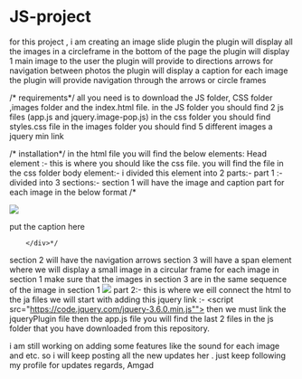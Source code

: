 # JS-project
for this project , i am creating an image slide plugin
the plugin will display all the images in a circleframe in the bottom of the page
the plugin will display  1 main image to the user
the plugin will provide to directions arrows for navigation between photos
the plugin will display a caption for each image
the plugin will provide navigation through the arrows or circle frames



/* requirements*/
all you need is to download the JS folder, CSS folder ,images folder and the index.html file.
in the JS folder you should find 2 js files (app.js   and    jquery.image-pop.js)
in the css folder you should find  styles.css file
in the images folder you should find 5 different images 
a jquery min link

/* installation*/
in the html file you will find the below elements:
Head element :- this is where you should like the css file. you will find the file in the css folder
body element:-
i divided this element into 2 parts:-
part 1 :- divided into 3 sections:-
  section 1 will have the image and caption part for each image in the below format
       /*   <div class="photo-slides">
            <img src="image link goes here">
            <p class="photo-caption">put the caption here</p>

        </div>*/
  section 2 will have the navigation arrows
  section 3 will have a span  element where we will display a small image in a circular frame for each image in section 1 
  make sure that the images in section 3 are in the same sequence of the image in section 1
            <span class="photo-slider-dots"><img src="image link goes here"></span>
  part 2:-
  this is where we eill connect the html to the ja files
  we will start with adding this jquery link :-
        <script src="https://code.jquery.com/jquery-3.6.0.min.js""></script>
  then we must link the jqueryPlugin  file
  then the app.js file
  you will find the last 2 files in the js folder that you have downloaded from this repository.
  
  
  i am still working on adding some features like the sound for each image and etc. so i will keep posting all the new updates her . just keep following my profile for updates
  regards,
  Amgad
  
  
 
            
            



